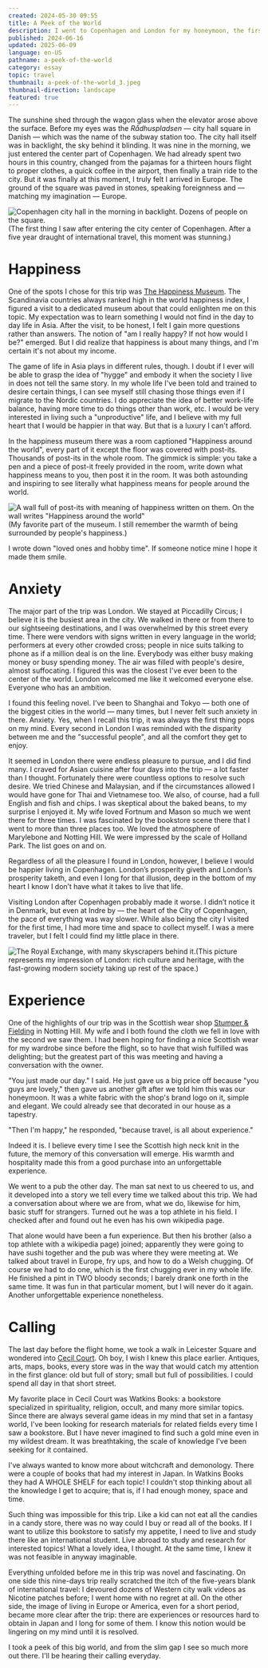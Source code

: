 ```yaml
---
created: 2024-05-30 09:55
title: A Peek of the World
description: I went to Copenhagen and London for my honeymoon, the first trip to Europe in my life. Some memories keep staying on my mind and I have many thoughts about them.
published: 2024-06-16
updated: 2025-06-09
language: en-US
pathname: a-peek-of-the-world
category: essay
topic: travel
thumbnail: a-peek-of-the-world_3.jpeg
thumbnail-direction: landscape
featured: true
---
```


The sunshine shed through the wagon glass when the elevator arose above the surface. Before my eyes was the _Rådhuspladsen_ — city hall square in Danish — which was the name of the subway station too. The city hall itself was in backlight, the sky behind it blinding. It was nine in the morning, we just entered the center part of Copenhagen. We had already spent two hours in this country, changed from the pajamas for a thirteen hours flight to proper clothes, a quick coffee in the airport, then finally a train ride to the city. But it was finally at this moment, I truly felt I arrived in Europe. The ground of the square was paved in stones, speaking foreignness and — matching my imagination — Europe.

![Copenhagen city hall in the morning in backlight. Dozens of people on the square.](a-peek-of-the-world_1.jpeg)(The first thing I saw after entering the city center of Copenhagen. After a five year draught of international travel, this moment was stunning.)

# Happiness

One of the spots I chose for this trip was [The Happiness Museum](https://www.thehappinessmuseum.com/). The Scandinavia countries always ranked high in the world happiness index, I figured a visit to a dedicated museum about that could enlighten me on this topic. My expectation was to learn something I would not find in the day to day life in Asia. After the visit, to be honest, I felt I gain more questions rather than answers. The notion of "am I really happy? If not how would I be?" emerged. But I did realize that happiness is about many things, and I'm certain it's not about my income.

The game of life in Asia plays in different rules, though. I doubt if I ever will be able to grasp the idea of "hygge" and embody it when the society I live in does not tell the same story. In my whole life I've been told and trained to desire certain things, I can see myself still chasing those things even if I migrate to the Nordic countries. I do appreciate the idea of better work-life balance, having more time to do things other than work, etc. I would be very interested in living such a "unproductive" life, and I believe with my full heart that I would be happier in that way. But that is a luxury I can't afford.

In the happiness museum there was a room captioned "Happiness around the world", every part of it except the floor was covered with post-its. Thousands of post-its in the whole room. The gimmick is simple: you take a pen and a piece of post-it freely provided in the room, write down what happiness means to you, then post it in the room. It was both astounding and inspiring to see literally what happiness means for people around the world.

![A wall full of post-its with meaning of happiness written on them. On the wall writes "Happiness around the world"](a-peek-of-the-world_2.jpeg)(My favorite part of the museum. I still remember the warmth of being surrounded by people's happiness.)

I wrote down "loved ones and hobby time". If someone notice mine I hope it made them smile.

# Anxiety

The major part of the trip was London. We stayed at Piccadilly Circus; I believe it is the busiest area in the city. We walked in there or from there to our sightseeing destinations, and I was overwhelmed by this street every time. There were vendors with signs written in every language in the world; performers at every other crowded cross; people in nice suits talking to phone as if a million deal is on the line. Everybody was either busy making money or busy spending money. The air was filled with people's desire, almost suffocating. I figured this was the closest I've ever been to the center of the world. London welcomed me like it welcomed everyone else. Everyone who has an ambition.

I found this feeling novel. I've been to Shanghai and Tokyo — both one of the biggest cities in the world — many times, but I never felt such anxiety in there. Anxiety. Yes, when I recall this trip, it was always the first thing pops on my mind. Every second in London I was reminded with the disparity between me and the "successful people", and all the comfort they get to enjoy.

It seemed in London there were endless pleasure to pursue, and I did find many. I craved for Asian cuisine after four days into the trip — a lot faster than I thought. Fortunately there were countless options to resolve such desire. We tried Chinese and Malaysian, and if the circumstances allowed I would have gone for Thai and Vietnamese too. We also, of course, had a full English and fish and chips. I was skeptical about the baked beans, to my surprise I enjoyed it. My wife loved Fortnum and Mason so much we went there for three times. I was fascinated by the bookstore scene there that I went to more than three places too. We loved the atmosphere of Marylebone and Notting Hill. We were impressed by the scale of Holland Park. The list goes on and on.

Regardless of all the pleasure I found in London, however, I believe I would be happier living in Copenhagen. London’s prosperity giveth and London’s prosperity taketh, and even I long for that illusion, deep in the bottom of my heart I know I don’t have what it takes to live that life.

Visiting London after Copenhagen probably made it worse. I didn’t notice it in Denmark, but even at Indre by — the heart of the City of Copenhagen, the pace of everything was way slower. While also being the city I visited for the first time, I had more time and space to collect myself. I was a mere traveler, but I felt I could find my little place in there.

![The Royal Exchange, with many skyscrapers behind it.](a-peek-of-the-world_3.jpeg)(This picture represents my impression of London: rich culture and heritage, with the fast-growing modern society taking up rest of the space.)

# Experience

One of the highlights of our trip was in the Scottish wear shop [Stumper & Fielding](https://www.stumperfielding.co.uk/) in Notting Hill. My wife and I both found the cloth we fell in love with the second we saw them. I had been hoping for finding a nice Scottish wear for my wardrobe since before the flight, so to have that wish fulfilled was delighting; but the greatest part of this was meeting and having a conversation with the owner.

"You just made our day." I said. He just gave us a big price off because "you guys are lovely," then gave us another gift after we told him this was our honeymoon. It was a white fabric with the shop's brand logo on it, simple and elegant. We could already see that decorated in our house as a tapestry.

"Then I'm happy," he responded, "because travel, is all about experience."

Indeed it is. I believe every time I see the Scottish high neck knit in the future, the memory of this conversation will emerge. His warmth and hospitality made this from a good purchase into an unforgettable experience.

We went to a pub the other day. The man sat next to us cheered to us, and it developed into a story we tell every time we talked about this trip. We had a conversation about where we are from, what we do, likewise for him, basic stuff for strangers. Turned out he was a top athlete in his field. I checked after and found out he even has his own wikipedia page.

That alone would have been a fun experience. But then his brother (also a top athlete with a wikipedia page) joined; apparently they were going to have sushi together and the pub was where they were meeting at. We talked about travel in Europe, fry ups, and how to do a Welsh chugging. Of course we had to do one, which is the first chugging ever in my whole life. He finished a pint in TWO bloody seconds; I barely drank one forth in the same time. It was fun in that particular moment, but I will never do it again. Another unforgettable experience nonetheless.

# Calling

The last day before the flight home, we took a walk in Leicester Square and wondered into [Cecil Court](https://www.cecilcourt.co.uk/). Oh boy, I wish I knew this place earlier. Antiques, arts, maps, books, every store was in the way that would catch my attention in the first glance: old but full of story; small but full of possibilities. I could spend all day in that short street.

My favorite place in Cecil Court was Watkins Books: a bookstore specialized in spirituality, religion, occult, and many more similar topics. Since there are always several game ideas in my mind that set in a fantasy world, I've been looking for research materials for related fields every time I saw a bookstore. But I have never imagined to find such a gold mine even in my wildest dream. It was breathtaking, the scale of knowledge I've been seeking for it contained.

I've always wanted to know more about witchcraft and demonology. There were a couple of books that had my interest in Japan. In Watkins Books they had A WHOLE SHELF for each topic! I couldn't stop thinking about all the knowledge I get to acquire; that is, if I had enough money, space and time.

Such thing was impossible for this trip. Like a kid can not eat all the candies in a candy store, there was no way could I buy or read all of the books. If I want to utilize this bookstore to satisfy my appetite, I need to live and study there like an international student. Live abroad to study and research for interested topics! What a lovely idea, I thought. At the same time, I knew it was not feasible in anyway imaginable.

Everything unfolded before me in this trip was novel and fascinating. On one side this nine-days trip really scratched the itch of the five-years blank of international travel: I devoured dozens of Western city walk videos as Nicotine patches before; I went home with no regret at all. On the other side, the image of living in Europe or America, even for a short period, became more clear after the trip: there are experiences or resources hard to obtain in Japan and I long for some of them. I know this notion would be lingering on my mind until it is resolved.

I took a peek of this big world, and from the slim gap I see so much more out there. I'll be hearing their calling everyday.
